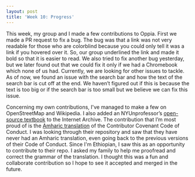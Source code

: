 ```yaml
---
layout: post
title: 'Week 10: Progress'
---
```

This week, my group and I made a few contributions to Oppia. First we made a PR request to fix a bug. The bug was that a link was not very readable for those who are colorblind because you could only tell it was a link if you hovered over it.<!--more--> So, our group underlined the link and made it bold so that it is easier to read. We also tried to fix another bug yesterday, but we later found out that we could fix it only if we had a Chromebook which none of us had. Currently, we are looking for other issues to tackle. As of now, we found an issue with the search bar and how the text of the search bar is cut off at the end. We haven’t figured out if this is because the text is too big or if the search bar is too small but we believe we can fix this issue. 

Concerning my own contributions, I've managed to make a few on OpenStreetMap and Wikipedia. I also added an NYUnprofessor’s [open-source textbook](https://archive.org/details/introduction-to-psychology-reed) to the Internet Archive. The contribution that I’m most proud of is the [Amharic translation](https://github.com/EthicalSource/contributor_covenant/pull/1245/files) of the Contributor Covenant Code of Conduct. I was looking through their repository and saw that they have never had an Amharic translation, even going back to the previous versions of their Code of Conduct. Since I'm Ethiopian, I saw this as an opportunity to contribute to their repo. I asked my family to help me proofread and correct the grammar of the translation. I thought this was a fun and collaborate contribution so I hope to see it accepted and merged in the future. 